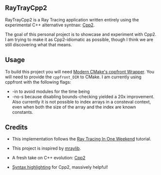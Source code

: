 
RayTrayCpp2
---

RayTrayCpp2 is a Ray Tracing application written entirely using the experimental C++ alternative syntnax: [Cpp2](https://hsutter.github.io/cppfront/).

The goal of this personal project is to showcase and experiment with Cpp2. I am trying to make it as Cpp2-idiomatic as possible, though I think we are still discovering what that means.

Usage
---
To build this project you will need [Modern CMake's cppfront Wrapper](https://github.com/modern-cmake/cppfront). You will need to provide the `cppfront_DIR` to CMake. I am currently using cppfront with the following flags:
- -in to avoid modules for the time being
- -no-s because disabling bounds-checking yielded a 20x improvement. Also currently it is not possible to index arrays in a consteval context, even when both the size of the array and the index are known constants.

Credits
---
- This implementation follows the [Ray Tracing In One Weekend](https://raytracing.github.io/) tutorial.

- This project is inspired by [mraylib](https://github.com/RishabhRD/mraylib).

- A fresh take on C++ evolution: [Cpp2](https://github.com/hsutter/cppfront)

- [Syntax highlighting](https://github.com/elazarcoh/cpp2-syntax) for Cpp2, massively helpful!